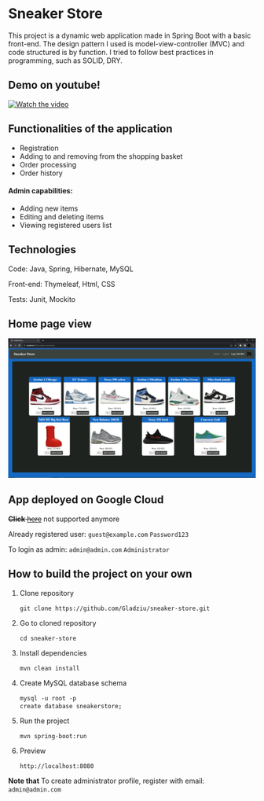 # Sneaker Store
This project is a dynamic web application made in Spring Boot with a basic front-end. The design pattern I used is model-view-controller (MVC) and code structured is by function. I tried to follow best practices in programming, such as SOLID, DRY.

## Demo on youtube!
[![Watch the video](https://img.youtube.com/vi/rhmtXX-LMSM/maxresdefault.jpg)](https://www.youtube.com/watch?v=rhmtXX-LMSM&ab_channel=Rafal)

## Functionalities of the application
- Registration
- Adding to and removing from the shopping basket
- Order processing
- Order history

#### Admin capabilities:
- Adding new items
- Editing and deleting items
- Viewing registered users list

## Technologies

Code: Java, Spring, Hibernate, MySQL

Front-end: Thymeleaf, Html, CSS

Tests: Junit, Mockito

## Home page view
![home_page.png](home_page.png)

## App deployed on Google Cloud
~~**Click** [here](https://metal-calculus-417018.lm.r.appspot.com)~~ not supported anymore

Already registered user:
    ```
    guest@example.com
    ```
    ```
    Password123
    ```

To login as admin:
    ```
    admin@admin.com
    ```
    ```
    Administrator
    ```

## How to build the project on your own
1. Clone repository
    ```
    git clone https://github.com/Gladziu/sneaker-store.git
    ```
2. Go to cloned repository
    ```
    cd sneaker-store 
    ```
3. Install dependencies
    ```
    mvn clean install
    ```
4. Create MySQL database schema
    ```
    mysql -u root -p
    create database sneakerstore;
    ```
5. Run the project
    ```
   mvn spring-boot:run
   ```
6. Preview
    ```
    http://localhost:8080
    ```
**Note that**
To create administrator profile, register with email: 
    ``` 
    admin@admin.com
    ```


